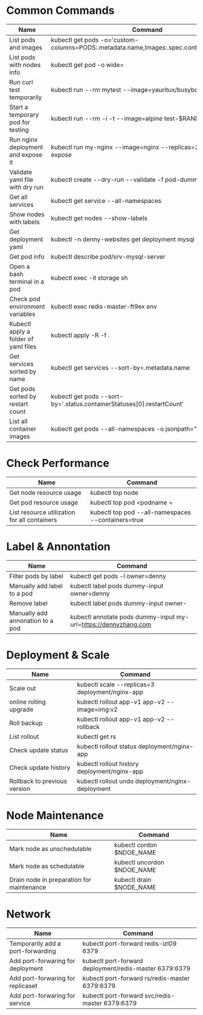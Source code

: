 # Common Commands

| Name                                 | Command                                                                                   |
|--------------------------------------|-------------------------------------------------------------------------------------------|
| List pods and images                 | kubectl get pods -o='custom-columns=PODS:.metadata.name,Images:.spec.containers[*].image' |
| List pods with nodes info            | kubectl get pod -o wide=                                                                  |
| Run curl test temporarily            | kubectl run --rm mytest --image=yauritux/busybox-curl -it                                 |
| Start a temporary pod for testing    | kubectl run --rm -i -t --image=alpine test-$RANDOM -- sh                                  |
| Run nginx deployment and expose it   | kubectl run my-nginx --image=nginx --replicas=2 --port=80 --expose                        |
| Validate yaml file with dry run      | kubectl create --dry-run --validate -f pod-dummy.yaml                                     |
| Get all services                     | kubectl get service --all-namespaces                                                      |
| Show nodes with labels               | kubectl get nodes --show-labels                                                           |
| Get deployment yaml                  | kubectl -n denny-websites get deployment mysql -o yaml                                    |
| Get pod info                         | kubectl describe pod/srv-mysql-server                                                     |
| Open a bash terminal in a pod        | kubectl exec -it storage sh                                                               |
| Check pod environment variables      | kubectl exec redis-master-ft9ex env                                                       |
| Kubectl apply a folder of yaml files | kubectl apply -R -f .                                                                     |
| Get services sorted by name          | kubectl get services --sort-by=.metadata.name                                             |
| Get pods sorted by restart count     | kubectl get pods --sort-by='.status.containerStatuses[0].restartCount'                    |
| List all container images            | kubectl get pods --all-namespaces -o jsonpath="{..image}" | tr -s '[[:space:]]' '\n' | sort | uniq -c|

# Check Performance

| Name                                         | Command                                              |
|----------------------------------------------|------------------------------------------------------|
| Get node resource usage                      |  kubectl top node                                    |
| Get pod resource usage                       |  kubectl top pod <podname =                          |
| List resource utilization for all containers |  kubectl top pod --all-namespaces --containers=true  |


# Label & Annontation

| Name                             | Command                                                           |
|----------------------------------|-------------------------------------------------------------------|
| Filter pods by label             |  kubectl get pods -l owner=denny                                  |
| Manually add label to a pod      |  kubectl label pods dummy-input owner=denny                       |
| Remove label                     |  kubectl label pods dummy-input owner-                            |
| Manually add annonation to a pod |  kubectl annotate pods dummy-input my-url=https://dennyzhang.com  |

# Deployment & Scale

| Name                         | Command                                                                  |
|------------------------------|--------------------------------------------------------------------------|
| Scale out                    |  kubectl scale --replicas=3 deployment/nginx-app                         |
| online rolling upgrade       |  kubectl rollout app-v1 app-v2 --image=img:v2                            |
| Roll backup                  |  kubectl rollout app-v1 app-v2 --rollback                                |
| List rollout                 |  kubectl get rs                                                          |
| Check update status          |  kubectl rollout status deployment/nginx-app                             |
| Check update history         |  kubectl rollout history deployment/nginx-app                            |
| Rollback to previous version |  kubectl rollout undo deployment/nginx-deployment                        |

# Node Maintenance

| Name                                      | Command                       |
|-------------------------------------------|-------------------------------|
| Mark node as unschedulable                |  kubectl cordon $NDOE_NAME    |
| Mark node as schedulable                  |  kubectl uncordon $NDOE_NAME  |
| Drain node in preparation for maintenance |  kubectl drain $NODE_NAME     |


# Network

| Name                              | Command                                                  |
|-----------------------------------|----------------------------------------------------------|
| Temporarily add a port-forwarding |  kubectl port-forward redis-izl09 6379                   |
| Add port-forwaring for deployment |  kubectl port-forward deployment/redis-master 6379:6379  |
| Add port-forwaring for replicaset |  kubectl port-forward rs/redis-master 6379:6379          |
| Add port-forwaring for service    |  kubectl port-forward svc/redis-master 6379:6379         |

